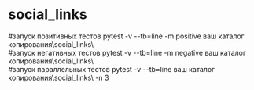 # social_links
#запуск позитивных тестов
pytest -v --tb=line -m positive ваш каталог копирования\social_links\  
#запуск негативных тестов
pytest -v --tb=line -m negative ваш каталог копирования\social_links\  
#запуск параллельных тестов
pytest  -v --tb=line ваш каталог копирования\social_links\ -n 3

